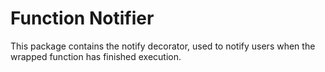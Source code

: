 # Function Notifier
This package contains the notify decorator, used to notify users when the wrapped function has finished execution.